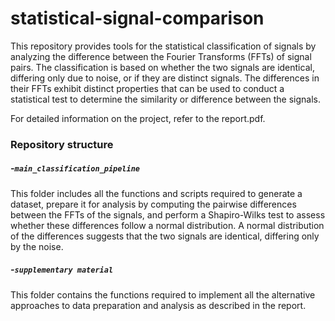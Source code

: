 # statistical-signal-comparison
This repository provides tools for the statistical classification of signals by analyzing the difference between the Fourier Transforms (FFTs) of signal pairs. The classification is based on whether the two signals are identical, differing only due to noise, or if they are distinct signals. The differences in their FFTs exhibit distinct properties that can be used to conduct a statistical test to determine the similarity or difference between the signals.

For detailed information on the project, refer to the report.pdf.

### Repository structure
##### -`main_classification_pipeline`
This folder includes all the functions and scripts required to generate a dataset, prepare it for analysis by computing the pairwise differences between the FFTs of the signals, and perform a Shapiro-Wilks test to assess whether these differences follow a normal distribution. A normal distribution of the differences suggests that the two signals are identical, differing only by the noise.

##### -`supplementary material`
This folder contains the functions required to implement all the alternative approaches to data preparation and analysis as described in the report.
